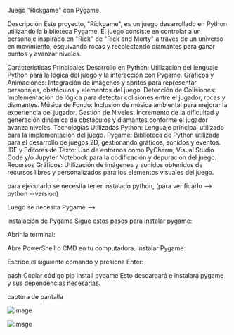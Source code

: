 Juego "Rickgame" con Pygame

Descripción
Este proyecto, "Rickgame", es un juego desarrollado en Python utilizando la biblioteca Pygame. 
El juego consiste en controlar a un personaje inspirado en "Rick" de "Rick and Morty" a través de un universo en movimiento, esquivando rocas y recolectando diamantes para ganar puntos y avanzar niveles.

Características Principales
Desarrollo en Python: Utilización del lenguaje Python para la lógica del juego y la interacción con Pygame.
Gráficos y Animaciones: Integración de imágenes y sprites para representar personajes, obstáculos y elementos del juego.
Detección de Colisiones: Implementación de lógica para detectar colisiones entre el jugador, rocas y diamantes.
Música de Fondo: Inclusión de música ambiental para mejorar la experiencia del jugador.
Gestión de Niveles: Incremento de la dificultad y generación dinámica de obstáculos y diamantes conforme el jugador avanza niveles.
Tecnologías Utilizadas
Python: Lenguaje principal utilizado para la implementación del juego.
Pygame: Biblioteca de Python utilizada para el desarrollo de juegos 2D, gestionando gráficos, sonidos y eventos.
IDE y Editores de Texto: Uso de entornos como PyCharm, Visual Studio Code y/o Jupyter Notebook para la codificación y depuración del juego.
Recursos Gráficos: Utilización de imágenes y sonidos obtenidos de recursos libres y personalizados para los elementos visuales del juego.


para ejecutarlo se necesita tener instalado python, (para verificarlo --> python --version)

Luego se necesita Pygame -->

Instalación de Pygame
Sigue estos pasos para instalar pygame:

Abrir la terminal:

Abre PowerShell o CMD en tu computadora.
Instalar Pygame:

Escribe el siguiente comando y presiona Enter:

bash
Copiar código
pip install pygame
Esto descargará e instalará pygame y sus dependencias necesarias.

captura de pantalla

![image](https://github.com/anocna/rickgame/assets/62865821/67d6a268-6840-4a4b-8343-e2b5c75dcf83)


![image](https://github.com/anocna/rickgame/assets/62865821/6ffd04f8-e6cd-4d2b-8076-8d09d0d2319c)



